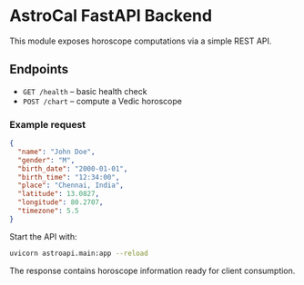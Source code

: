 # AstroCal FastAPI Backend

This module exposes horoscope computations via a simple REST API.

## Endpoints

- `GET /health` – basic health check
- `POST /chart` – compute a Vedic horoscope

### Example request

```json
{
  "name": "John Doe",
  "gender": "M",
  "birth_date": "2000-01-01",
  "birth_time": "12:34:00",
  "place": "Chennai, India",
  "latitude": 13.0827,
  "longitude": 80.2707,
  "timezone": 5.5
}
```

Start the API with:

```bash
uvicorn astroapi.main:app --reload
```

The response contains horoscope information ready for client consumption.

